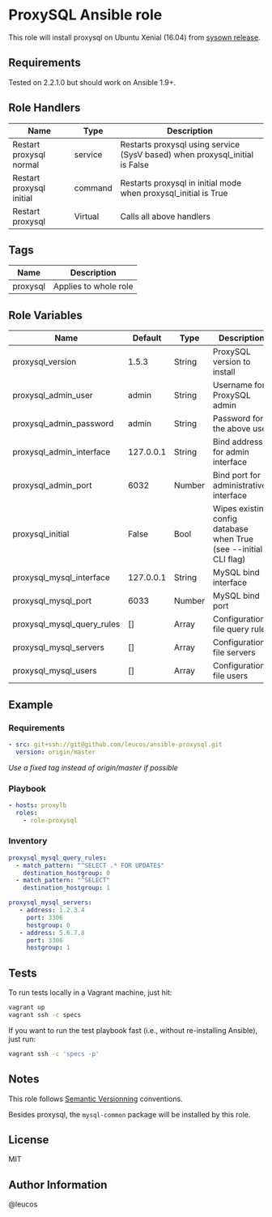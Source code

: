 # ProxySQL Ansible role

This role will install proxysql on Ubuntu Xenial (16.04) from [sysown release](https://github.com/sysown/proxysql/releases).

## Requirements

Tested on 2.2.1.0 but should work on Ansible 1.9+.

## Role Handlers

| Name                     | Type    | Description                                                                 |
| ------------------------ | ------- | --------------------------------------------------------------------------- |
| Restart proxysql normal  | service | Restarts proxysql using service (SysV based) when proxysql_initial is False |
| Restart proxysql initial | command | Restarts proxysql in initial mode when proxysql_initial is True             |
| Restart proxysql         | Virtual | Calls all above handlers                                                    |

## Tags

| Name     | Description           |
| -------- | --------------------- |
| proxysql | Applies to whole role |


## Role Variables

| Name                       | Default   | Type   | Description                                                       |
| -----                      | -------   | ------ | -----------                                                       |
| proxysql_version           | 1.5.3     | String | ProxySQL version to install                                       |
| proxysql_admin_user        | admin     | String | Username for ProxySQL admin                                       |
| proxysql_admin_password    | admin     | String | Password for the above user                                       |
| proxysql_admin_interface   | 127.0.0.1 | String | Bind address for admin interface                                  |
| proxysql_admin_port        | 6032      | Number | Bind port for administrative interface                            |
| proxysql_initial           | False     | Bool   | Wipes existing config database when True (see --initial CLI flag) |
| proxysql_mysql_interface   | 127.0.0.1 | String | MySQL bind interface                                              |
| proxysql_mysql_port        | 6033      | Number | MySQL bind port                                                   |
| proxysql_mysql_query_rules | []        | Array  | Configuration-file query rules                                    |
| proxysql_mysql_servers     | []        | Array  | Configuration-file servers                                        |
| proxysql_mysql_users       | []        | Array  | Configuration-file users                                          |

## Example

### Requirements

```yaml
- src: git+ssh://git@github.com/leucos/ansible-proxysql.git
  version: origin/master
```
_Use a fixed tag instead of origin/master if possible_

### Playbook

```yaml
- hosts: proxylb
  roles:
    - role-proxysql
```

### Inventory

```yaml
proxysql_mysql_query_rules:
  - match_pattern: "^SELECT .* FOR UPDATE$"
    destination_hostgroup: 0
  - match_pattern: "^SELECT"
    destination_hostgroup: 1

proxysql_mysql_servers:
   - address: 1.2.3.4
     port: 3306
     hostgroup: 0
   - address: 5.6.7.8
     port: 3306
     hostgroup: 1
```

## Tests

To run tests locally in a Vagrant machine, just hit:

```bash
vagrant up
vagrant ssh -c specs
```

If you want to run the test playbook fast (i.e., without re-installing Ansible),
just run:

```bash
vagrant ssh -c 'specs -p'
```

## Notes

This role follows [Semantic Versionning](http://semver.org/)
conventions.

Besides proxysql, the `mysql-common` package will be installed by this role.

## License

MIT

## Author Information

@leucos

